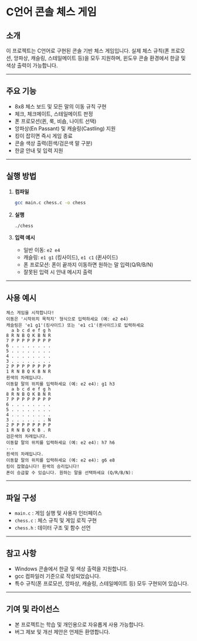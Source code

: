 # C언어 콘솔 체스 게임

## 소개
이 프로젝트는 C언어로 구현된 콘솔 기반 체스 게임입니다. 실제 체스 규칙(폰 프로모션, 앙파상, 캐슬링, 스테일메이트 등)을 모두 지원하며, 윈도우 콘솔 환경에서 한글 및 색상 출력이 가능합니다.

---

## 주요 기능
- 8x8 체스 보드 및 모든 말의 이동 규칙 구현
- 체크, 체크메이트, 스테일메이트 판정
- 폰 프로모션(퀸, 룩, 비숍, 나이트 선택)
- 앙파상(En Passant) 및 캐슬링(Castling) 지원
- 킹이 잡히면 즉시 게임 종료
- 콘솔 색상 출력(흰색/검은색 말 구분)
- 한글 안내 및 입력 지원

---

## 실행 방법

1. **컴파일**
   ```bash
   gcc main.c chess.c -o chess
   ```

2. **실행**
   ```bash
   ./chess
   ```

3. **입력 예시**
   - 일반 이동: `e2 e4`
   - 캐슬링: `e1 g1` (킹사이드), `e1 c1` (퀸사이드)
   - 폰 프로모션: 폰이 끝까지 이동하면 원하는 말 입력(Q/R/B/N)
   - 잘못된 입력 시 안내 메시지 출력

---

## 사용 예시

```
체스 게임을 시작합니다!
이동은 '시작위치 목적지' 형식으로 입력하세요 (예: e2 e4)
캐슬링은 'e1 g1'(킹사이드) 또는 'e1 c1'(퀸사이드)로 입력하세요
  a b c d e f g h
8 R N B Q K B N R
7 P P P P P P P P
6 . . . . . . . .
5 . . . . . . . .
4 . . . . . . . .
3 . . . . . . . .
2 P P P P P P P P
1 R N B Q K B N R
흰색의 차례입니다.
이동할 말의 위치를 입력하세요 (예: e2 e4): g1 h3
  a b c d e f g h
8 R N B Q K B N R
7 P P P P P P P P
6 . . . . . . . .
5 . . . . . . . .
4 . . . . . . . .
3 . . . . . . . N
2 P P P P P P P P
1 R N B Q K B . R
검은색의 차례입니다.
이동할 말의 위치를 입력하세요 (예: e2 e4): h7 h6
...
흰색의 차례입니다.
이동할 말의 위치를 입력하세요 (예: e2 e4): g6 e8
킹이 잡혔습니다! 흰색의 승리입니다!
폰이 승급할 수 있습니다. 원하는 말을 선택하세요 (Q/R/B/N):
```

---

## 파일 구성
- `main.c` : 게임 실행 및 사용자 인터페이스
- `chess.c` : 체스 규칙 및 게임 로직 구현
- `chess.h` : 데이터 구조 및 함수 선언

---

## 참고 사항
- Windows 콘솔에서 한글 및 색상 출력을 지원합니다.
- gcc 컴파일러 기준으로 작성되었습니다.
- 특수 규칙(폰 프로모션, 앙파상, 캐슬링, 스테일메이트 등) 모두 구현되어 있습니다.

---

## 기여 및 라이선스
- 본 프로젝트는 학습 및 개인용으로 자유롭게 사용 가능합니다.
- 버그 제보 및 개선 제안은 언제든 환영합니다.
